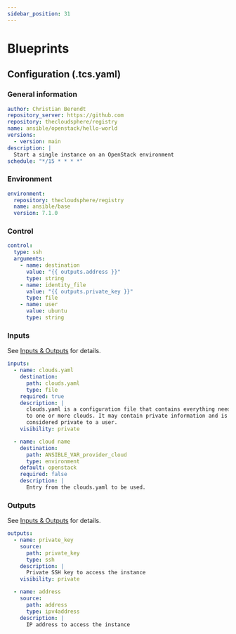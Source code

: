 ```yaml
---
sidebar_position: 31
---
```


# Blueprints

## Configuration (.tcs.yaml)

### General information

```yaml
author: Christian Berendt
repository_server: https://github.com
repository: thecloudsphere/registry
name: ansible/openstack/hello-world
versions:
  - version: main
description: |
  Start a single instance on an OpenStack environment
schedule: "*/15 * * * *"
```

### Environment

```yaml
environment:
  repository: thecloudsphere/registry
  name: ansible/base
  version: 7.1.0
```

### Control

```yaml
control:
  type: ssh
  arguments:
    - name: destination
      value: "{{ outputs.address }}"
      type: string
    - name: identity_file
      value: "{{ outputs.private_key }}"
      type: file
    - name: user
      value: ubuntu
      type: string
```

### Inputs

See [Inputs & Outputs](inputs-outputs) for details.

```yaml
inputs:
  - name: clouds.yaml
    destination:
      path: clouds.yaml
      type: file
    required: true
    description: |
      clouds.yaml is a configuration file that contains everything needed to connect
      to one or more clouds. It may contain private information and is generally
      considered private to a user.
    visibility: private

  - name: cloud name
    destination:
      path: ANSIBLE_VAR_provider_cloud
      type: environment
    default: openstack
    required: false
    description: |
      Entry from the clouds.yaml to be used.
```

### Outputs

See [Inputs & Outputs](inputs-outputs) for details.

```yaml
outputs:
  - name: private_key
    source:
      path: private_key
      type: ssh
    description: |
      Private SSH key to access the instance
    visibility: private

  - name: address
    source:
      path: address
      type: ipv4address
    description: |
      IP address to access the instance
```
